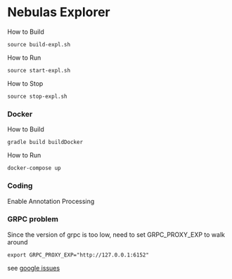 # Nebulas Explorer

How to Build

```
source build-expl.sh
```

How to Run

```
source start-expl.sh
```

How to Stop

```
source stop-expl.sh
```

### Docker

How to Build

```
gradle build buildDocker
```

How to Run

```
docker-compose up
```

### Coding

Enable Annotation Processing

### GRPC problem

Since the version of grpc is too low, need to set GRPC_PROXY_EXP to walk around

```
export GRPC_PROXY_EXP="http://127.0.0.1:6152"
```

see [google issues](https://github.com/GoogleCloudPlatform/java-docs-samples/issues/833)
